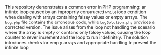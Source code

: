 This repository demonstrates a common error in PHP programming: an infinite loop caused by an improperly constructed `while` loop condition when dealing with arrays containing falsey values or empty arrays. The `bug.php` file contains the erroneous code, while `bugSolution.php` provides a corrected version.  The issue arises from the loop not handling the scenario where the array is empty or contains only falsey values, causing the loop counter to never increment and the loop to run indefinitely. The solution introduces checks for empty arrays and appropriate handling to prevent the infinite loop.